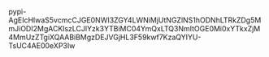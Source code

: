 pypi-AgEIcHlwaS5vcmcCJGE0NWI3ZGY4LWNiMjUtNGZlNS1hODNhLTRkZDg5MmJiODI2MgACKlszLCJlYzk3YTBiMC04YmQxLTQ3NmItOGE0Mi0xYTkxZjM4MmUzZTgiXQAABiBMgzDEJVGjHL3F59kwf7KzaQYIYU-TsUC4AE00eXP3Iw